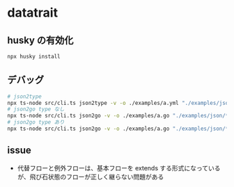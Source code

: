 # datatrait

## husky の有効化

```bash
npx husky install
```

## デバッグ

```bash
# json2type
npx ts-node src/cli.ts json2type -v -o ./examples/a.yml "./examples/json/*.json"
# json2go type なし
npx ts-node src/cli.ts json2go -v -o ./examples/a.go "./examples/json/*.json"
# json2go type あり
npx ts-node src/cli.ts json2go -v -o ./examples/a.go "./examples/json/*.json"
```

## issue

- 代替フローと例外フローは、基本フローを extends する形式になっているが、飛び石状態のフローが正しく継らない問題がある
